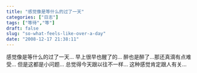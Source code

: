 ```yaml
---
title: "感觉像是等什么的过了一天"
categories: ["日志"]
tags: ["等待","等"]
draft: false
slug: "so-what-feels-like-over-a-day"
date: "2008-12-17 21:38:11"
---
```


感觉像是等什么的过了一天... 
早上很早也醒了的... 
醉也是醉了...那还真滴有点难受... 
但是这都是小问题... 
总觉得今天跟以往不一样... 
这种感觉肯定跟人有关...
